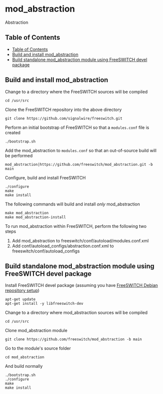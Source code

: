 # mod_abstraction

Abstraction

## Table of Contents

* [Table of Contents](#table-of-contents)
* [Build and install mod_abstraction](#build-and-install-mod_abstraction)
* [Build standalone mod_abstraction module using FreeSWITCH devel package](#build-standalone-mod_abstraction-module-using-freeswitch-devel-package)

## Build and install mod_abstraction

Change to a directory where the FreeSWITCH sources will be compiled

```
cd /usr/src
```

Clone the FreeSWITCH repository into the above directory

```
git clone https://github.com/signalwire/freeswitch.git
```

Perform an initial bootstrap of FreeSWITCH so that a `modules.conf` file is created

```
./bootstrap.sh
```

Add the mod_abstraction to `modules.conf` so that an out-of-source build will be performed

```
mod_abstraction|https://github.com/freeswitch/mod_abstraction.git -b main
```

Configure, build and install FreeSWITCH

```
./configure
make
make install
```

The following commands will build and install *only* mod_abstraction

```
make mod_abstraction
make mod_abstraction-install
```

To run mod_abstraction within FreeSWITCH, perform the following two steps
1. Add mod_abstraction to freeswitch/conf/autoload/modules.conf.xml
2. Add conf/autoload_configs/abstraction.conf.xml to freeswitch/conf/autoload_configs

## Build standalone mod_abstraction module using FreeSWITCH devel package

Install FreeSWITCH devel package (assuming you have [FreeSWITCH Debian repository setup](https://github.com/signalwire/freeswitch/tree/master/scripts/packaging))
```
apt-get update
apt-get install -y libfreeswitch-dev
```

Change to a directory where mod_abstraction sources will be compiled
```
cd /usr/src
```

Clone mod_abstraction module
```
git clone https://github.com/freeswitch/mod_abstraction -b main
```

Go to the module's source folder
```
cd mod_abstraction
```

And build normally
```
./bootstrap.sh
./configure
make
make install
```